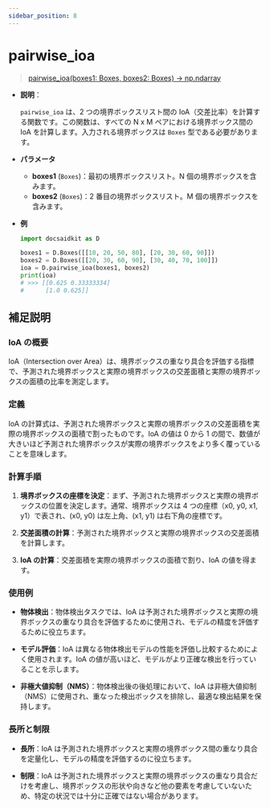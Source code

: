 ```yaml
---
sidebar_position: 8
---
```


# pairwise_ioa

> [pairwise_ioa(boxes1: Boxes, boxes2: Boxes) -> np.ndarray](https://github.com/DocsaidLab/DocsaidKit/blob/012540eebaebb2718987dd3ec0f7dcf40f403caa/docsaidkit/structures/functionals.py#L69C46-L69C47)

- **説明**：

  `pairwise_ioa` は、2 つの境界ボックスリスト間の IoA（交差比率）を計算する関数です。この関数は、すべての N x M ペアにおける境界ボックス間の IoA を計算します。入力される境界ボックスは `Boxes` 型である必要があります。

- **パラメータ**

  - **boxes1** (`Boxes`)：最初の境界ボックスリスト。N 個の境界ボックスを含みます。
  - **boxes2** (`Boxes`)：2 番目の境界ボックスリスト。M 個の境界ボックスを含みます。

- **例**

  ```python
  import docsaidkit as D

  boxes1 = D.Boxes([[10, 20, 50, 80], [20, 30, 60, 90]])
  boxes2 = D.Boxes([[20, 30, 60, 90], [30, 40, 70, 100]])
  ioa = D.pairwise_ioa(boxes1, boxes2)
  print(ioa)
  # >>> [[0.625 0.33333334]
  #      [1.0 0.625]]
  ```

## 補足説明

### IoA の概要

IoA（Intersection over Area）は、境界ボックスの重なり具合を評価する指標で、予測された境界ボックスと実際の境界ボックスの交差面積と実際の境界ボックスの面積の比率を測定します。

### 定義

IoA の計算式は、予測された境界ボックスと実際の境界ボックスの交差面積を実際の境界ボックスの面積で割ったものです。IoA の値は 0 から 1 の間で、数値が大きいほど予測された境界ボックスが実際の境界ボックスをより多く覆っていることを意味します。

### 計算手順

1. **境界ボックスの座標を決定**：まず、予測された境界ボックスと実際の境界ボックスの位置を決定します。通常、境界ボックスは 4 つの座標（x0, y0, x1, y1）で表され、(x0, y0) は左上角、(x1, y1) は右下角の座標です。

2. **交差面積の計算**：予測された境界ボックスと実際の境界ボックスの交差面積を計算します。

3. **IoA の計算**：交差面積を実際の境界ボックスの面積で割り、IoA の値を得ます。

### 使用例

- **物体検出**：物体検出タスクでは、IoA は予測された境界ボックスと実際の境界ボックスの重なり具合を評価するために使用され、モデルの精度を評価するために役立ちます。

- **モデル評価**：IoA は異なる物体検出モデルの性能を評価し比較するためによく使用されます。IoA の値が高いほど、モデルがより正確な検出を行っていることを示します。

- **非極大値抑制（NMS）**：物体検出後の後処理において、IoA は非極大値抑制（NMS）に使用され、重なった検出ボックスを排除し、最適な検出結果を保持します。

### 長所と制限

- **長所**：IoA は予測された境界ボックスと実際の境界ボックス間の重なり具合を定量化し、モデルの精度を評価するのに役立ちます。

- **制限**：IoA は予測された境界ボックスと実際の境界ボックスの重なり具合だけを考慮し、境界ボックスの形状や向きなど他の要素を考慮していないため、特定の状況では十分に正確ではない場合があります。
